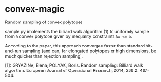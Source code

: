 # convex-magic
Random sampling of convex polytopes

sample.py implements the billiard walk algorithm (1) to uniformly sample from
a convex polytope given by inequality constraints ``Ax <= b``.

According to the paper, this approach converges faster than standard hit-and-run
sampling (and can, for elongated polytopes or high dimensions, be much quicker 
than rejection sampling).

[1]: GRYAZINA, Elena; POLYAK, Boris. Random sampling: Billiard walk 
algorithm. European Journal of Operational Research, 2014, 238.2: 497-504.
